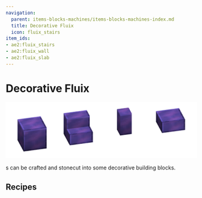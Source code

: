 ```yaml
---
navigation:
  parent: items-blocks-machines/items-blocks-machines-index.md
  title: Decorative Fluix
  icon: fluix_stairs
item_ids:
- ae2:fluix_stairs
- ae2:fluix_wall
- ae2:fluix_slab
---
```


# Decorative Fluix

![Decorative fluix blocks](../assets/assemblies/decorative_fluix.png)

<ItemLink id="fluix_block" />s can be crafted and stonecut into some decorative building blocks.

## Recipes

<Row>
  <RecipeFor id="fluix_stairs" />

  <RecipeFor id="fluix_wall" />

  <RecipeFor id="fluix_slab" />
</Row>
